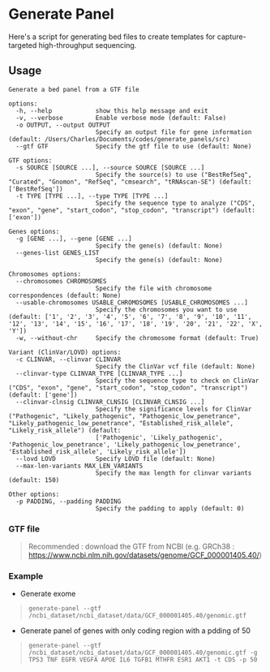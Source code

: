 # Generate Panel

Here's a script for generating bed files to create templates for capture-targeted high-throughput sequencing.

## Usage

```
Generate a bed panel from a GTF file

options:
  -h, --help            show this help message and exit
  -v, --verbose         Enable verbose mode (default: False)
  -o OUTPUT, --output OUTPUT
                        Specify an output file for gene information (default: /Users/Charles/Documents/codes/generate_panels/src)
  --gtf GTF             Specify the gtf file to use (default: None)

GTF options:
  -s SOURCE [SOURCE ...], --source SOURCE [SOURCE ...]
                        Specify the source(s) to use ("BestRefSeq", "Curated", "Gnomon", "RefSeq", "cmsearch", "tRNAscan-SE") (default: ['BestRefSeq'])
  -t TYPE [TYPE ...], --type TYPE [TYPE ...]
                        Specify the sequence type to analyze ("CDS", "exon", "gene", "start_codon", "stop_codon", "transcript") (default: ['exon'])

Genes options:
  -g [GENE ...], --gene [GENE ...]
                        Specify the gene(s) (default: None)
  --genes-list GENES_LIST
                        Specify the gene(s) (default: None)

Chromosomes options:
  --chromosomes CHROMOSOMES
                        Specify the file with chromosome correspondences (default: None)
  --usable-chromosomes USABLE_CHROMOSOMES [USABLE_CHROMOSOMES ...]
                        Specify the chromosomes you want to use (default: ['1', '2', '3', '4', '5', '6', '7', '8', '9', '10', '11', '12', '13', '14', '15', '16', '17', '18', '19', '20', '21', '22', 'X', 'Y'])
  -w, --without-chr     Specify the chromosome format (default: True)

Variant (ClinVar/LOVD) options:
  -c CLINVAR, --clinvar CLINVAR
                        Specify the ClinVar vcf file (default: None)
  --clinvar-type CLINVAR_TYPE [CLINVAR_TYPE ...]
                        Specify the sequence type to check on ClinVar ("CDS", "exon", "gene", "start_codon", "stop_codon", "transcript") (default: ['gene'])
  --clinvar-clnsig CLINVAR_CLNSIG [CLINVAR_CLNSIG ...]
                        Specify the significance levels for ClinVar ("Pathogenic", "Likely_pathogenic", "Pathogenic_low_penetrance", "Likely_pathogenic_low_penetrance", "Established_risk_allele", "Likely_risk_allele") (default:
                        ['Pathogenic', 'Likely_pathogenic', 'Pathogenic_low_penetrance', 'Likely_pathogenic_low_penetrance', 'Established_risk_allele', 'Likely_risk_allele'])
  --lovd LOVD           Specify LOVD file (default: None)
  --max-len-variants MAX_LEN_VARIANTS
                        Specify the max length for clinvar variants (default: 150)

Other options:
  -p PADDING, --padding PADDING
                        Specify the padding to apply (default: 0)
```

### GTF file

> Recommended :
> download the GTF from NCBI (e.g. GRCh38 : https://www.ncbi.nlm.nih.gov/datasets/genome/GCF_000001405.40/)

### Example

- Generate exome
> `generate-panel --gtf /ncbi_dataset/ncbi_dataset/data/GCF_000001405.40/genomic.gtf `

- Generate panel of genes with only coding region with a pdding of 50

> `generate-panel --gtf /ncbi_dataset/ncbi_dataset/data/GCF_000001405.40/genomic.gtf -g TP53 TNF EGFR VEGFA APOE IL6 TGFB1 MTHFR ESR1 AKT1 -t CDS -p 50`